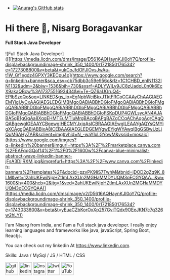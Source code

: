 
- [![Anurag's GitHub stats](https://github-readme-stats.vercel.app/api?username=Nisarg-193)](https://github.com/anuraghazra/github-readme-stats)






# Hi there 👋, Nisarg Boragavankar
#### Full Stack Java Developer
![Full Stack Java Developer]([[[https://media.licdn.com/dms/image/D5616AQHaynKJI0oY7Q/profile-displaybackgroundimage-shrink_350_1400/0/1721850176534?e=1727308800&v=beta&t=ukCoJfdOFJlOvsJwAa-t1W_Gf1egdz4GPXY3KECpu4o](https://www.google.com/search?q=linkedin+banner&sca_esv=cb75dbb3c59e956c&rlz=1C1CHBD_enIN1132IN1132&udm=2&biw=1536&bih=730&sxsrf=ADLYWILv9JC8zUadoL0n0k6EcX9akaQBcw%3A1737551693434&ei=Te-QZ6aUGruQ4-EPlbSzoQc&oq=LINKED&gs_lp=EgNpbWciBkxJTktFRCoCCAAyChAAGIAEGEMYigUyCxAAGIAEGLEDGIMBMgoQABiABBhDGIoFMgoQABiABBhDGIoFMgoQABiABBhDGIoFMgoQABiABBhDGIoFMgoQABiABBhDGIoFMgoQABiABBhDGIoFMgoQABiABBhDGIoFMgoQABiABBhDGIoFSKpDUP4GWLsycAN4AJABA5gB1gGgAa8XqgEHMTEuMTIuMrgBAcgBAPgBAZgCCqAChAqoAgrCAgQQABgewgIGEAAYCBgewgIHECMYJxjqAsICBRAAGIAEwgILEAAYgAQYsQMYigXCAggQABiABBixA8ICEBAAGIAEGLEDGEMYgwEYigWYAwqIBgGSBwUzLjQuM6AHyZAB&sclient=img#vhid=N_-waYIxLGYowM&vssid=mosaic](https://www.google.com/imgres?q=linkedin%20banner&imgurl=https%3A%2F%2Fmarketplace.canva.com%2FEAFqqGQof14%2F1%2F0%2F1600w%2Fcanva-blue-minimalist-abstract-wave-linkedin-banner-jFsA3DjIRXM.jpg&imgrefurl=https%3A%2F%2Fwww.canva.com%2Flinkedin-banners%2Ftemplates%2F&docid=pzvPK9IiS7TwhM&tbnid=jDOD2gZq9K_8LM&vet=12ahUKEwiNjpHZtImLAxXUn2MGHaMMDYUQM3oECGYQAA..i&w=1600&h=400&hcb=2&itg=1&ved=2ahUKEwiNjpHZtImLAxXUn2MGHaMMDYUQM3oECGYQAA)](https://media.licdn.com/dms/image/v2/D5616AQHaynKJI0oY7Q/profile-displaybackgroundimage-shrink_350_1400/profile-displaybackgroundimage-shrink_350_1400/0/1721850176534?e=1743033600&v=beta&t=yEuaCZbKorOxXp257GviTQdx9OEeJKN7c7q326w2hLY))

I'am Nisarg from India, and I'am a Full stack java developer. I really enjoy learning languages and frameworks like java, javaScript, Spring Boot, Reactjs.

You can check out my linkedin At https://www.linkedin.com.

Skills: Java / MySql / JS / HTML / CSS



[<img src='https://cdn.jsdelivr.net/npm/simple-icons@3.0.1/icons/github.svg' alt='github' height='40'>](https://github.com/Nisarg-193)  [<img src='https://cdn.jsdelivr.net/npm/simple-icons@3.0.1/icons/linkedin.svg' alt='linkedin' height='40'>](https://www.linkedin.com/in/https://www.linkedin.com/)  [<img src='https://cdn.jsdelivr.net/npm/simple-icons@3.0.1/icons/instagram.svg' alt='instagram' height='40'>](https://www.instagram.com/nisarg_pattar_193_/)  [<img src='https://cdn.jsdelivr.net/npm/simple-icons@3.0.1/icons/twitter.svg' alt='twitter' height='40'>](https://twitter.com/@Nisargpattar193)  [<img src='https://cdn.jsdelivr.net/npm/simple-icons@3.0.1/icons/youtube.svg' alt='YouTube' height='40'>](https://www.youtube.com/channel/@nisargboragavankar6750)  



